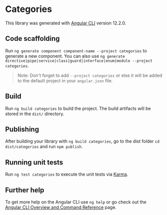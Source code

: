 # Categories

This library was generated with [Angular CLI](https://github.com/angular/angular-cli) version 12.2.0.

## Code scaffolding

Run `ng generate component component-name --project categories` to generate a new component. You can also use `ng generate directive|pipe|service|class|guard|interface|enum|module --project categories`.
> Note: Don't forget to add `--project categories` or else it will be added to the default project in your `angular.json` file. 

## Build

Run `ng build categories` to build the project. The build artifacts will be stored in the `dist/` directory.

## Publishing

After building your library with `ng build categories`, go to the dist folder `cd dist/categories` and run `npm publish`.

## Running unit tests

Run `ng test categories` to execute the unit tests via [Karma](https://karma-runner.github.io).

## Further help

To get more help on the Angular CLI use `ng help` or go check out the [Angular CLI Overview and Command Reference](https://angular.io/cli) page.
